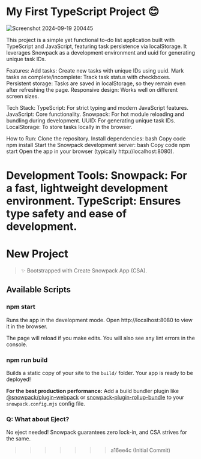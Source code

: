 
# My First TypeScript Project 😊
![Screenshot 2024-09-19 200445](https://github.com/user-attachments/assets/97b70116-60b6-4b7a-a79d-34258d8f6cb4)

This project is a simple yet functional to-do list application built with TypeScript and JavaScript, 
featuring task persistence via localStorage. It leverages Snowpack as a development environment and uuid for generating unique task IDs.


Features:
Add tasks: Create new tasks with unique IDs using uuid.
Mark tasks as complete/incomplete: Track task status with checkboxes.
Persistent storage: Tasks are saved in localStorage, so they remain even after refreshing the page.
Responsive design: Works well on different screen sizes.


Tech Stack:
TypeScript: For strict typing and modern JavaScript features.
JavaScript: Core functionality.
Snowpack: For hot module reloading and bundling during development.
UUID: For generating unique task IDs.
LocalStorage: To store tasks locally in the browser.


How to Run:
Clone the repository.
Install dependencies:
bash
Copy code
npm install
Start the Snowpack development server:
bash
Copy code
npm start
Open the app in your browser (typically http://localhost:8080).


Development Tools:
Snowpack: For a fast, lightweight development environment.
TypeScript: Ensures type safety and ease of development.
=======
# New Project

> ✨ Bootstrapped with Create Snowpack App (CSA).

## Available Scripts

### npm start

Runs the app in the development mode.
Open http://localhost:8080 to view it in the browser.

The page will reload if you make edits.
You will also see any lint errors in the console.

### npm run build

Builds a static copy of your site to the `build/` folder.
Your app is ready to be deployed!

**For the best production performance:** Add a build bundler plugin like [@snowpack/plugin-webpack](https://github.com/snowpackjs/snowpack/tree/main/plugins/plugin-webpack) or [snowpack-plugin-rollup-bundle](https://github.com/ParamagicDev/snowpack-plugin-rollup-bundle) to your `snowpack.config.mjs` config file.

### Q: What about Eject?

No eject needed! Snowpack guarantees zero lock-in, and CSA strives for the same.
>>>>>>> a16ee4c (Initial Commit)
